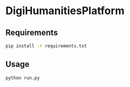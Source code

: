 # DigiHumanitiesPlatform


## Requirements

```bash
pip install -r requirements.txt
```

## Usage

```bash
python run.py
```
